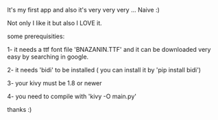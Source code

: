
It's my first app and also it's very very very ... Naive :)

Not only I like it but also I LOVE it.

some prerequisities:

  1- it needs a ttf font file 'BNAZANIN.TTF' and it can be downloaded very easy by searching in google.
  
  2- it needs 'bidi' to be installed ( you can install it by 'pip install bidi')
  
  3- your kivy must be 1.8 or newer
  
  4- you need to compile with 'kivy -O main.py'

thanks :)
